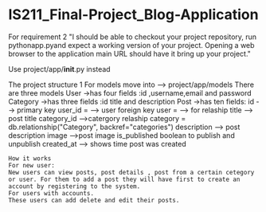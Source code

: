 # IS211_Final-Project_Blog-Application
For requirement 2 
        "I should be able to checkout your project repository, run pythonapp.pyand expect a working
        version of your project. Opening a web browser to the application main URL should have it bring up
        your project."

Use project/app/__init__.py instead

The project structure
1 For models  move into --> project/app/models
There are three models 
User 
->has four fields :id ,username,email and password
Category
->has three fields :id title and description
Post
->has ten fields:
    id --> primary key
    user_id = --> user foreign key
    user = --> for relaship
    title --> post title
    category_id -->catergory relaship
    category = db.relationship("Category", backref="categories")
    description --> post description
    image -->post image
    is_published boolean to publish and unpublish
    created_at --> shows time post was created


    How it works
    For new user:
    New users can view posts, post details , post from a certain cetegory or user. For them to add a post they will have first to create an account by registering to the system.
    For users with accounts.
    These users can add delete and edit their posts.
